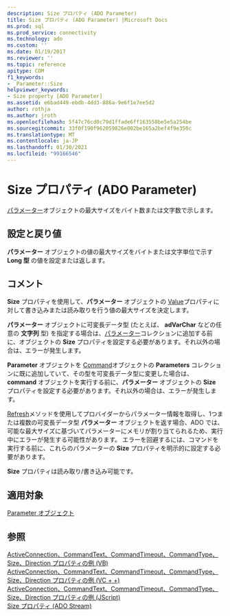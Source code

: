 ```yaml
---
description: Size プロパティ (ADO Parameter)
title: Size プロパティ (ADO Parameter) |Microsoft Docs
ms.prod: sql
ms.prod_service: connectivity
ms.technology: ado
ms.custom: ''
ms.date: 01/19/2017
ms.reviewer: ''
ms.topic: reference
apitype: COM
f1_keywords:
- _Parameter::Size
helpviewer_keywords:
- Size property [ADO Parameter]
ms.assetid: e6bad449-ebdb-4dd3-886a-9e6f1e7ee5d2
author: rothja
ms.author: jroth
ms.openlocfilehash: 5f47c76cd0c79d1ffade6ff163558be5e5a254be
ms.sourcegitcommit: 33f0f190f962059826e002be165a2bef4f9e350c
ms.translationtype: MT
ms.contentlocale: ja-JP
ms.lasthandoff: 01/30/2021
ms.locfileid: "99166546"
---
```

# <a name="size-property-ado-parameter"></a>Size プロパティ (ADO Parameter)
[パラメーター](./parameter-object.md)オブジェクトの最大サイズをバイト数または文字数で示します。  
  
## <a name="settings-and-return-values"></a>設定と戻り値  
 **パラメーター** オブジェクトの値の最大サイズをバイトまたは文字単位で示す **Long 型** の値を設定または返します。  
  
## <a name="remarks"></a>コメント  
 **Size** プロパティを使用して、**パラメーター** オブジェクトの [Value](./value-property-ado.md)プロパティに対して書き込みまたは読み取りを行う値の最大サイズを決定します。  
  
 **パラメーター** オブジェクトに可変長データ型 (たとえば、 **adVarChar** などの任意の **文字列** 型) を指定する場合は、[パラメーター](./parameters-collection-ado.md)コレクションに追加する前に、オブジェクトの **Size** プロパティを設定する必要があります。それ以外の場合は、エラーが発生します。  
  
 **Parameter** オブジェクトを [Command](./command-object-ado.md)オブジェクトの **Parameters** コレクションに既に追加していて、その型を可変長データ型に変更した場合は、 **command** オブジェクトを実行する前に、**パラメーター** オブジェクトの **Size** プロパティを設定する必要があります。それ以外の場合は、エラーが発生します。  
  
 [Refresh](./refresh-method-ado.md)メソッドを使用してプロバイダーからパラメーター情報を取得し、1つまたは複数の可変長データ型 **パラメーター** オブジェクトを返す場合、ADO では、可能な最大サイズに基づいてパラメーターにメモリが割り当てられるため、実行中にエラーが発生する可能性があります。 エラーを回避するには、コマンドを実行する前に、これらのパラメーターの **Size** プロパティを明示的に設定する必要があります。  
  
 **Size** プロパティは読み取り/書き込み可能です。  
  
## <a name="applies-to"></a>適用対象  
 [Parameter オブジェクト](./parameter-object.md)  
  
## <a name="see-also"></a>参照  
 [ActiveConnection、CommandText、CommandTimeout、CommandType、Size、Direction プロパティの例 (VB)](./activeconnection-commandtext-commandtimeout-commandtype-size-example-vb.md)   
 [ActiveConnection、CommandText、CommandTimeout、CommandType、Size、Direction プロパティの例 (VC + +)](./activeconnection-commandtext-commandtimeout-commandtype-size-example-vc.md)   
 [ActiveConnection、CommandText、CommandTimeout、CommandType、Size、Direction プロパティの例 (JScript)](./activeconnection-commandtext-timeout-type-size-example-jscript.md)   
 [Size プロパティ (ADO Stream)](./size-property-ado-stream.md)